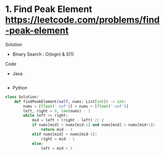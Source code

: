 # 1. Find Peak Element https://leetcode.com/problems/find-peak-element

Solution

- Binary Search : O(logn) & S(1)

Code

- Java

```java

```

- Python

```python
class Solution:
    def findPeakElement(self, nums: List[int]) -> int:
        nums = [float('-inf')] + nums + [float('-inf')]
        left, right = 0, len(nums) - 1
        while left <= right:
            mid = left + (right - left) // 2
            if nums[mid] > nums[mid-1] and nums[mid] > nums[mid+1]:
                return mid - 1
            elif nums[mid] < nums[mid-1]:
                right = mid - 1
            else:
                left = mid + 1
```